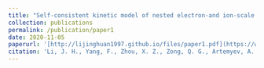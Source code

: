 ```yaml
---
title: "Self-consistent kinetic model of nested electron-and ion-scale magnetic cavities in space plasmas"
collection: publications
permalink: /publication/paper1
date: 2020-11-05
paperurl: '[http://lijinghuan1997.github.io/files/paper1.pdf](https://www.nature.com/articles/s41467-020-19442-0)'
citation: 'Li, J. H., Yang, F., Zhou, X. Z., Zong, Q. G., Artemyev, A. V., Rankin, R., ... & Burch, J. L. (2020). Self-consistent kinetic model of nested electron-and ion-scale magnetic cavities in space plasmas. Nature Communications, 11(1), 5616.'
---
```

